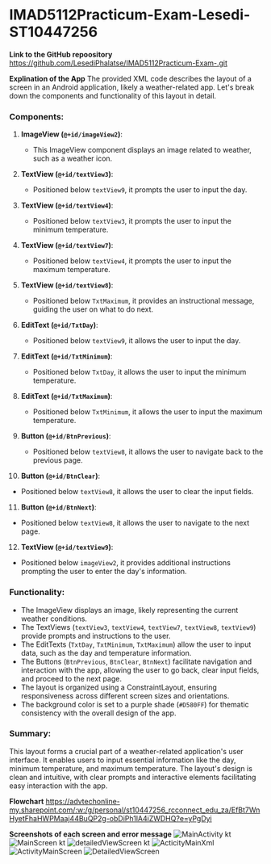 # IMAD5112Practicum-Exam-Lesedi-ST10447256

**Link to the GitHub repoository**
https://github.com/LesediPhalatse/IMAD5112Practicum-Exam-.git

**Explination of the App**
The provided XML code describes the layout of a screen in an Android application, likely a weather-related app. Let's break down the components and functionality of this layout in detail.

### Components:

1. **ImageView (`@+id/imageView2`)**:
   - This ImageView component displays an image related to weather, such as a weather icon.

2. **TextView (`@+id/textView3`)**:
   - Positioned below `textView9`, it prompts the user to input the day.

3. **TextView (`@+id/textView4`)**:
   - Positioned below `textView3`, it prompts the user to input the minimum temperature.

4. **TextView (`@+id/textView7`)**:
   - Positioned below `textView4`, it prompts the user to input the maximum temperature.

5. **TextView (`@+id/textView8`)**:
   - Positioned below `TxtMaximum`, it provides an instructional message, guiding the user on what to do next.

6. **EditText (`@+id/TxtDay`)**:
   - Positioned below `textView9`, it allows the user to input the day.

7. **EditText (`@+id/TxtMinimum`)**:
   - Positioned below `TxtDay`, it allows the user to input the minimum temperature.

8. **EditText (`@+id/TxtMaximum`)**:
   - Positioned below `TxtMinimum`, it allows the user to input the maximum temperature.

9. **Button (`@+id/BtnPrevious`)**:
   - Positioned below `textView8`, it allows the user to navigate back to the previous page.

10. **Button (`@+id/BtnClear`)**:
   - Positioned below `textView8`, it allows the user to clear the input fields.

11. **Button (`@+id/BtnNext`)**:
   - Positioned below `textView8`, it allows the user to navigate to the next page.

12. **TextView (`@+id/textView9`)**:
   - Positioned below `imageView2`, it provides additional instructions prompting the user to enter the day's information.

### Functionality:

- The ImageView displays an image, likely representing the current weather conditions.
- The TextViews (`textView3`, `textView4`, `textView7`, `textView8`, `textView9`) provide prompts and instructions to the user.
- The EditTexts (`TxtDay`, `TxtMinimum`, `TxtMaximum`) allow the user to input data, such as the day and temperature information.
- The Buttons (`BtnPrevious`, `BtnClear`, `BtnNext`) facilitate navigation and interaction with the app, allowing the user to go back, clear input fields, and proceed to the next page.
- The layout is organized using a ConstraintLayout, ensuring responsiveness across different screen sizes and orientations.
- The background color is set to a purple shade (`#D580FF`) for thematic consistency with the overall design of the app.

### Summary:

This layout forms a crucial part of a weather-related application's user interface. It enables users to input essential information like the day, minimum temperature, and maximum temperature. The layout's design is clean and intuitive, with clear prompts and interactive elements facilitating easy interaction with the app.

**Flowchart**
https://advtechonline-my.sharepoint.com/:w:/g/personal/st10447256_rcconnect_edu_za/EfBt7WnHyetFhaHWPMaaj44BuQP2g-obDiPh1lA4iZWDHQ?e=yPgDyi

**Screenshots of each screen and error message**
![MainActivity kt](https://github.com/LesediPhalatse/IMAD5112Practicum-Exam-/assets/166136978/c619bd44-67dd-484f-bd9e-73a5f9616777)
![MainScreen kt](https://github.com/LesediPhalatse/IMAD5112Practicum-Exam-/assets/166136978/2bcec032-7df7-4f23-b8d8-987f0504af24)
![detailedViewScreen kt](https://github.com/LesediPhalatse/IMAD5112Practicum-Exam-/assets/166136978/a4c88f72-b7d0-465e-8b3a-5d260b06fc96)
![ActicityMainXml](https://github.com/LesediPhalatse/IMAD5112Practicum-Exam-/assets/166136978/5f9af08e-72bc-4dbd-be5e-ca66e7cf4540)
![ActivityMainScreen](https://github.com/LesediPhalatse/IMAD5112Practicum-Exam-/assets/166136978/b9d16d66-ab26-4c2c-a5db-6c028eabdb41)
![DetailedViewScreen](https://github.com/LesediPhalatse/IMAD5112Practicum-Exam-/assets/166136978/f3e8dd43-0924-4a11-a106-f6b007139336)
